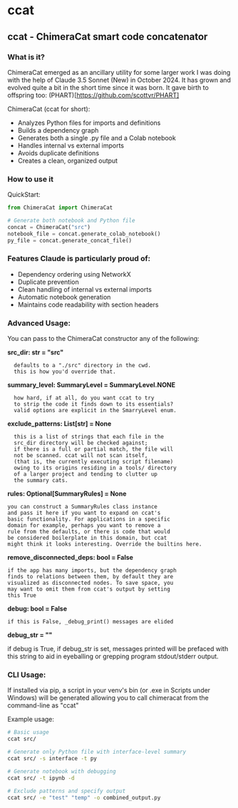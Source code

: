 # ccat
ccat - ChimeraCat smart code concatenator
----------------------------------

### What is it?
ChimeraCat emerged as an ancillary utility for some larger work I was 
doing with the help of Claude 3.5 Sonnet (New) in October 2024.
It has grown and evolved quite a bit in the short time since it was born.
It gave birth to offspring too: (PHART)[https://github.com/scottvr/PHART]

ChimeraCat (ccat for short):

- Analyzes Python files for imports and definitions
- Builds a dependency graph
- Generates both a single .py file and a Colab notebook
- Handles internal vs external imports
- Avoids duplicate definitions
- Creates a clean, organized output

### How to use it

QuickStart:

```python
from ChimeraCat import ChimeraCat

# Generate both notebook and Python file
concat = ChimeraCat("src")
notebook_file = concat.generate_colab_notebook()
py_file = concat.generate_concat_file()
```

### Features Claude is particularly proud of:

- Dependency ordering using NetworkX
- Duplicate prevention
- Clean handling of internal vs external imports
- Automatic notebook generation
- Maintains code readability with section headers

### Advanced Usage:

You can pass to the ChimeraCat constructor any of the following:

   **src_dir: str = "src"**

      defaults to a "./src" directory in the cwd. 
      this is how you'd override that.

   **summary_level: SummaryLevel = SummaryLevel.NONE**

      how hard, if at all, do you want ccat to try 
      to strip the code it finds down to its essentials? 
      valid options are explicit in the SmarryLevel enum.

   **exclude_patterns: List[str] = None**

      this is a list of strings that each file in the 
      src_dir directory will be checked against; 
      if there is a full or partial match, the file will 
      not be scanned. ccat will not scan itself, 
      (that is, the currently executing script filename)
      owing to its origins residing in a tools/ directory 
      of a larger project and tending to clutter up 
      the summary cats.

**rules: Optional[SummaryRules] = None**

    you can construct a SummaryRules class instance 
    and pass it here if you want to expand on ccat's 
    basic functionality. For applications in a specific 
    domain for example, perhaps you want to remove a 
    rule from the defaults, or there is code that would 
    be considered boilerplate in this domain, but ccat 
    might think it looks interesting. Override the builtins here. 

**remove_disconnected_deps: bool = False**

    if the app has many imports, but the dependency graph 
    finds to relations between them, by default they are 
    visualized as disconnected nodes. To save space, you 
    may want to omit them from ccat's output by setting 
    this True

**debug: bool = False**

    if this is False, _debug_print() messages are elided

**debug_str = ""**

   if debug is True, if debug_str is set, messages printed 
   will be prefaced with this string to aid in eyeballing 
   or grepping program stdout/stderr output.

### CLI Usage:

If installed via pip, a script in your venv's bin (or .exe in Scripts under Windows) will be generated allowing you to call chimeracat from the command-line as "ccat"

Example usage:
```bash
# Basic usage
ccat src/

# Generate only Python file with interface-level summary
ccat src/ -s interface -t py

# Generate notebook with debugging
ccat src/ -t ipynb -d

# Exclude patterns and specify output
ccat src/ -e "test" "temp" -o combined_output.py
```